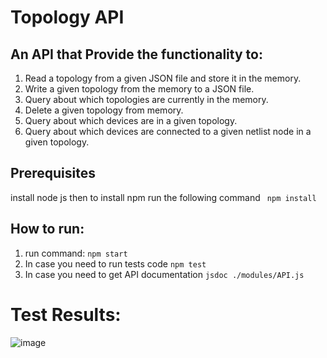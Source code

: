 # Topology API
## An API that Provide the functionality to:
1. Read a topology from a given JSON file and store it in the memory.
2. Write a given topology from the memory to a JSON file.
3. Query about which topologies are currently in the memory.
4. Delete a given topology from memory.
5. Query about which devices are in a given topology.
6. Query about which devices are connected to a given netlist node in a given topology.



## Prerequisites 
install node js
then to install npm run the following command
``` npm install```

## How to run:
1. run command:
``` npm start ```
2. In case you need to run tests code
``` npm test ``` 
3. In case you need to get API documentation
``` jsdoc ./modules/API.js ```
# Test Results:
![image](https://github.com/Mohammed-Salama/TopologyAPI/blob/main/ScreenShots/2.png)






